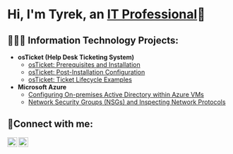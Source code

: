 <h1>Hi, I'm Tyrek, an <a href="https://www.linkedin.com/in/tyrek-lawson-7ab2b935b/">IT Professional</a>👋</h1>

<h2>👨🏽‍💻 Information Technology Projects:</h2>

- <b>osTicket (Help Desk Ticketing System)</b>
  - [osTicket: Prerequisites and Installation](https://github.com/joshmadakorcc/osticket-prereqs)
  - [osTicket: Post-Installation Configuration](https://github.com/joshmadakorcc/post-install-config)
  - [osTicket: Ticket Lifecycle Examples](https://github.com/TheEliWay/ticket-lifecycle)
- <b>Microsoft Azure</b>
  - [Configuring On-premises Active Directory within Azure VMs](https://github.com/TheEliWay/configure-ad)
  - [Network Security Groups (NSGs) and Inspecting Network Protocols](https://github.com/TheEliWay/azure-network-protocols-)

<h2>🤳Connect with me:</h2>


[<img align="left" alt="Tyrek | LinkedIn" width="22px" src="https://cdn.jsdelivr.net/npm/simple-icons@v3/icons/linkedin.svg" />][linkedin]
[<img align="left" alt="Tyrek | Instagram" width="22px" src="https://cdn.jsdelivr.net/npm/simple-icons@v3/icons/instagram.svg" />][instagram]


[instagram]: https://www.instagram.com/theeliway/
[linkedin]:  https://www.linkedin.com/in/tyrek-lawson-7ab2b935b/
